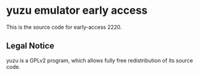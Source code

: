 yuzu emulator early access
=============

This is the source code for early-access 2220.

## Legal Notice

yuzu is a GPLv2 program, which allows fully free redistribution of its source code.